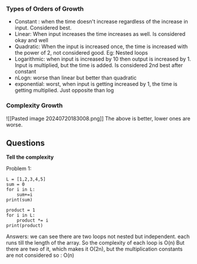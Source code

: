 
### Types of Orders of Growth

- Constant : when the time doesn't increase regardless of the increase in input. Considered best.
- Linear: When input increases the time increases as well. Is considered okay and well
- Quadratic: When the input is increased once, the time is increased with the power of 2, not considered good. Eg: Nested loops
- Logarithmic: when input is increased by 10 then output is increased by 1. Input is multiplied, but the time is added. Is considered 2nd best after constant
- nLogn: worse than linear but better than quadratic
- exponential: worst, when input is getting increased by 1, the time is getting multiplied. Just opposite than log


### Complexity Growth
![[Pasted image 20240720183008.png]]
The above is better, lower ones are worse.




## Questions

**Tell the complexity**


Problem 1:
```
L = [1,2,3,4,5]
sum = 0 
for i in L:
	sum+=i
print(sum)

product = 1
for i in L:
	product *= i 
print(product)
```

Answers:
we can see there are two loops not nested but independent. each runs till the length of the array. So the complexity of each loop is O(n)
But there are two of it, which makes it O(2n), but the multiplication constants are not considered so : O(n)